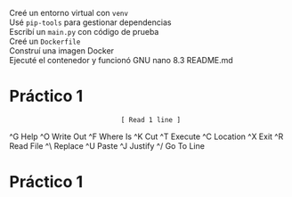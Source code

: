 Creé un entorno virtual con `venv`  
Usé `pip-tools` para gestionar dependencias  
Escribí un `main.py` con código de prueba  
Creé un `Dockerfile`  
Construí una imagen Docker  
Ejecuté el contenedor y funcionó   GNU nano 8.3                       README.md
# Práctico 1



















                                [ Read 1 line ]
^G Help      ^O Write Out ^F Where Is  ^K Cut       ^T Execute   ^C Location
^X Exit      ^R Read File ^\ Replace   ^U Paste     ^J Justify   ^/ Go To Line
# Práctico 1
